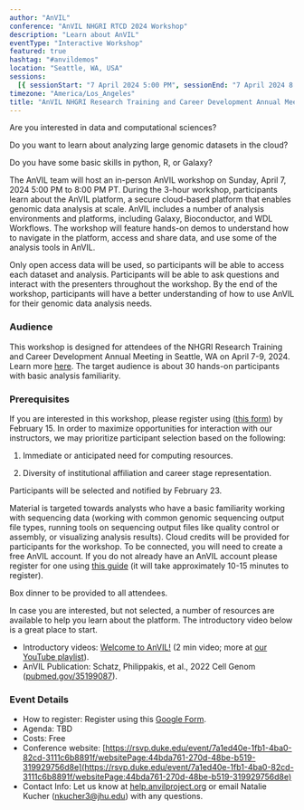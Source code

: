 ```yaml
---
author: "AnVIL"
conference: "AnVIL NHGRI RTCD 2024 Workshop"
description: "Learn about AnVIL"
eventType: "Interactive Workshop"
featured: true
hashtag: "#anvildemos"
location: "Seattle, WA, USA"
sessions:
  [{ sessionStart: "7 April 2024 5:00 PM", sessionEnd: "7 April 2024 8:00 PM" }]
timezone: "America/Los_Angeles"
title: "AnVIL NHGRI Research Training and Career Development Annual Meeting 2024 Workshop"
---
```


<event-hero></event-hero>

Are you interested in data and computational sciences?

Do you want to learn about analyzing large genomic datasets in the cloud?

Do you have some basic skills in python, R, or Galaxy?

The AnVIL team will host an in-person AnVIL workshop on Sunday, April 7, 2024 5:00 PM to 8:00 PM PT. During the 3-hour workshop, participants learn about the AnVIL platform, a secure cloud-based platform that enables genomic data analysis at scale. AnVIL includes a number of analysis environments and platforms, including Galaxy, Bioconductor, and WDL Workflows. The workshop will feature hands-on demos to understand how to navigate in the platform, access and share data, and use some of the analysis tools in AnVIL.

Only open access data will be used, so participants will be able to access each dataset and analysis. Participants will be able to ask questions and interact with the presenters throughout the workshop. By the end of the workshop, participants will have a better understanding of how to use AnVIL for their genomic data analysis needs.

### Audience

This workshop is designed for attendees of the NHGRI Research Training and Career Development Annual Meeting in Seattle, WA on April 7-9, 2024. Learn more [here](https://rsvp.duke.edu/event/7a1ed40e-1fb1-4ba0-82cd-3111c6b8891f/websitePage:44bda761-270d-48be-b519-319929756d8e). The target audience is about 30 hands-on participants with basic analysis familiarity.

### Prerequisites

If you are interested in this workshop, please register using ([this form](https://bit.ly/rtcd2024-anvil)) by February 15. In order to maximize opportunities for interaction with our instructors, we may prioritize participant selection based on the following:

1. Immediate or anticipated need for computing resources.

2. Diversity of institutional affiliation and career stage representation.

Participants will be selected and notified by February 23.

Material is targeted towards analysts who have a basic familiarity working with sequencing data (working with common genomic sequencing output file types, running tools on sequencing output files like quality control or assembly, or visualizing analysis results). Cloud credits will be provided for participants for the workshop. To be connected, you will need to create a free AnVIL account. If you do not already have an AnVIL account please register for one using [this guide](https://jhudatascience.org/AnVIL_Book_Getting_Started/overview-analysts.html) (it will take approximately 10-15 minutes to register).

Box dinner to be provided to all attendees.

In case you are interested, but not selected, a number of resources are available to help you learn about the platform. The introductory video below is a great place to start.

- Introductory videos: [Welcome to AnVIL!](https://www.youtube.com/watch?v=3YXlF1mbsWI) (2 min video; more at [our YouTube playlist](https://www.youtube.com/@anvilproject1223)).
- AnVIL Publication: Schatz, Philippakis, et al., 2022 Cell Genom ([pubmed.gov/35199087](https://pubmed.ncbi.nlm.nih.gov/35199087/)).

### Event Details

- How to register: Register using this [Google Form](https://forms.gle/LPeoZVAsf8h6gfay7).
- Agenda: TBD
- Costs: Free
- Conference website: [https://rsvp.duke.edu/event/7a1ed40e-1fb1-4ba0-82cd-3111c6b8891f/websitePage:44bda761-270d-48be-b519-319929756d8e](https://rsvp.duke.edu/event/7a1ed40e-1fb1-4ba0-82cd-3111c6b8891f/websitePage:44bda761-270d-48be-b519-319929756d8e)
- Contact Info: Let us know at [help.anvilproject.org](https://help.anvilproject.org/) or email Natalie Kucher ([nkucher3@jhu.edu](mailto:nkucher3@jhu.edu)) with any questions.
